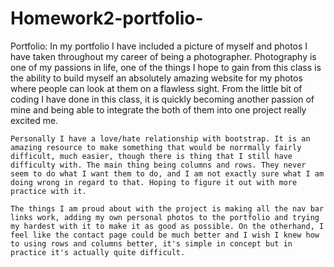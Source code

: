 # Homework2-portfolio-

   Portfolio:
        In my portfolio I have included a picture of myself and photos I have taken throughout my career of being a photographer. Photography is one of my passions in life, one of the things I hope to gain from this class is the ability to build myself an absolutely amazing website for my photos where people can look at them on a flawless sight. From the little bit of coding I have done in this class, it is quickly becoming another passion of mine and being able to integrate the both of them into one project really excited me. 

    Personally I have a love/hate relationship with bootstrap. It is an amazing resource to make something that would be norrmally fairly difficult, much easier, though there is thing that I still have difficulty with. The main thing being columns and rows. They never seem to do what I want them to do, and I am not exactly sure what I am doing wrong in regard to that. Hoping to figure it out with more practice with it.

    The things I am proud about with the project is making all the nav bar links work, adding my own personal photos to the portfolio and trying my hardest with it to make it as good as possible. On the otherhand, I feel like the contact page could be much better and I wish I knew how to using rows and columns better, it's simple in concept but in practice it's actually quite difficult. 